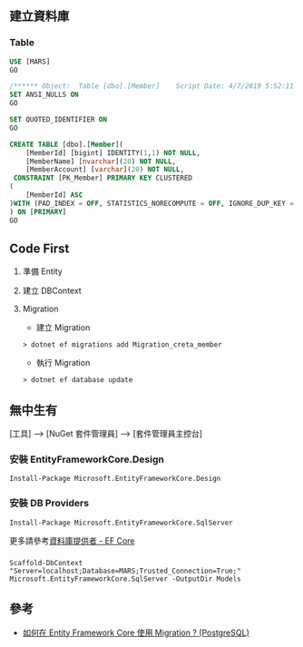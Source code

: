 ## 建立資料庫

### Table

```sql
USE [MARS]
GO

/****** Object:  Table [dbo].[Member]    Script Date: 4/7/2019 5:52:11 PM ******/
SET ANSI_NULLS ON
GO

SET QUOTED_IDENTIFIER ON
GO

CREATE TABLE [dbo].[Member](
	[MemberId] [bigint] IDENTITY(1,1) NOT NULL,
	[MemberName] [nvarchar](20) NOT NULL,
	[MemberAccount] [varchar](20) NOT NULL,
 CONSTRAINT [PK_Member] PRIMARY KEY CLUSTERED 
(
	[MemberId] ASC
)WITH (PAD_INDEX = OFF, STATISTICS_NORECOMPUTE = OFF, IGNORE_DUP_KEY = OFF, ALLOW_ROW_LOCKS = ON, ALLOW_PAGE_LOCKS = ON) ON [PRIMARY]
) ON [PRIMARY]
GO

```

## Code First

1. 準備 Entity
2. 建立 DBContext
3. Migration
   - 建立 Migration   
    ```shell
    > dotnet ef migrations add Migration_creta_member
    ```

   - 執行 Migration
    ```shell
    > dotnet ef database update
    ```

## 無中生有

[工具] –> [NuGet 套件管理員] –> [套件管理員主控台]

### 安裝 EntityFrameworkCore.Design

```shell
Install-Package Microsoft.EntityFrameworkCore.Design
```

### 安裝 DB Providers

```shell
Install-Package Microsoft.EntityFrameworkCore.SqlServer
```

更多請參考[資料庫提供者 - EF Core](https://docs.microsoft.com/zh-tw/ef/core/providers/index)

###

```shell
Scaffold-DbContext "Server=localhost;Database=MARS;Trusted_Connection=True;" Microsoft.EntityFrameworkCore.SqlServer -OutputDir Models
```



## 參考
- [如何在 Entity Framework Core 使用 Migration ? (PostgreSQL)](https://oomusou.io/efcore/migration/)